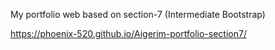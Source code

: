 My portfolio web based on section-7 (Intermediate Bootstrap)

https://phoenix-520.github.io/Aigerim-portfolio-section7/
